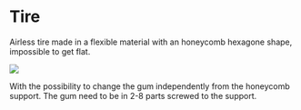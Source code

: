 # Tire

Airless tire made in a flexible material with an honeycomb hexagone shape, impossible to get flat.

![](http://image.fourwheeler.com/f/61505966+w660+h440+re0+cr1+ar0/polaris--terrain-armor-tire.jpg)

With the possibility to change the gum independently from the honeycomb support. The gum need to be in 2-8 parts screwed to the support.
